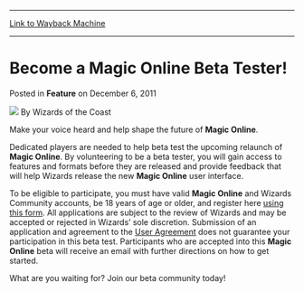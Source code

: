 
---
[Link to Wayback Machine](https://web.archive.org/web/20211021102934/https://magic.wizards.com/en/articles/archive/feature/become-magic-online-beta-tester-2011-12-06)

[_metadata_:wayback_url]:- "https://magic.wizards.com/en/articles/archive/feature/become-magic-online-beta-tester-2011-12-06"
[_metadata_:wayback_raw_url]:- "https://web.archive.org/web/20211021102934id_/https://magic.wizards.com/en/articles/archive/feature/become-magic-online-beta-tester-2011-12-06"
[_metadata_:wayback_capture_timestamp]:- "2021-10-21 10:29:34+00:00"
[_metadata_:description]:- "Make your voice heard and help shape the future of Magic Online. Dedicated players are needed to help beta test the upcoming relaunch of Magic Online. By volunteering to be a beta tester, you will gain access to features and formats before they are released and provide feedback that will help Wizards release the new Magic Online user interface. To be eligible to participate,"
[_metadata_:generator]:- "Drupal 7 (http://drupal.org)"
[_metadata_:publish_date]:- "2011-12-06"
---


Become a **Magic Online** Beta Tester!
======================================



 Posted in **Feature**
 on December 6, 2011 






![](https://media.magic.wizards.com/styles/auth_small/public/images/person/wizards_author.jpg)
By Wizards of the Coast











Make your voice heard and help shape the future of **Magic Online**. 

Dedicated players are needed to help beta test the upcoming relaunch of **Magic Online**. By volunteering to be a beta tester, you will gain access to features and formats before they are released and provide feedback that will help Wizards release the new **Magic Online** user interface. 

To be eligible to participate, you must have valid **Magic Online** and Wizards Community accounts, be 18 years of age or older, and register here [using this form](http://wizards.custhelp.com/app/answers/detail/a_id/1151/). All applications are subject to the review of Wizards and may be accepted or rejected in Wizards’ sole discretion. Submission of an application and agreement to the [User Agreement](http://wizards.custhelp.com/app/answers/detail/a_id/1358) does not guarantee your participation in this beta test. Participants who are accepted into this **Magic Online** beta will receive an email with further directions on how to get started. 

What are you waiting for? Join our beta community today! 








